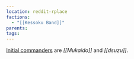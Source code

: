 ```yaml
---
location: reddit-rplace
factions:
  - "[[Kessoku Band]]"
parents: 
tags: 
---
```

[Initial commanders](https://discord.com/channels/1093664259273130084/1131230952119615600/1131428958336987230) are *[[Mukaido]]* and *[[dsuzu]]*.
